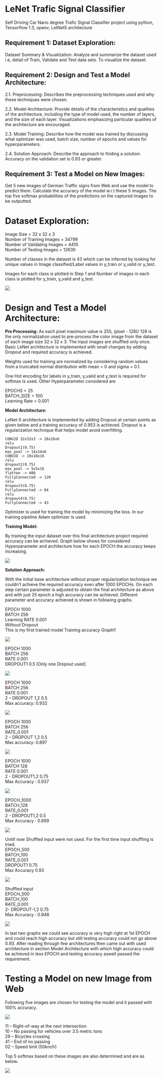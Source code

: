 # LeNet Trafic Signal Classifier

Self Driving Car Nano degree Trafic Signal Classifier project using python, Tensorflow 1.3, openv, LetNet5 architecture

## Requirement 1: Dataset Exploration:
Dataset Summary & Visualization: Analyze and summarize the dataset used i.e, detail of Train, Validate and Test data sets. To visualize the dataset.

## Requirement 2: Design and Test a Model Architecture:
  
  2.1. Preprocessing: Describes the preprocessing techniques used and why these techniques were chosen.
  
  2.2. Model Architecture: Provide details of the characteristics and qualities of the architecture, including the type of model used, the number of layers, and the size of each layer. Visualizations emphasizing particular qualities of the architecture are encouraged.
  
  2.3. Model Training: Describe how the model was trained by discussing what optimizer was used, batch size, number of epochs and values for hyperparameters.
  
  2.4. Solution Approach: Describe the approach to finding a solution. Accuracy on the validation set is 0.93 or greater.

## Requirement 3: Test a Model on New Images:

Get 5 new images of German Traffic signs from Web and use the model to predict them. Calculate the accuracy of the model w.r.t these 5 images. The top five softmax probabilities of the predictions on the captured images to be outputted.

# Dataset Exploration:

Image Size = 32 x 32 x 3   
Number of Training Images = 34799  
Number of Validating Images = 4410  
Number of Testing Images = 12630  

Number of classes in the dataset is 43 which can be inferred by looking for unique values in Image classified/Label values in y_train or y_valid or y_test.

Images for each class is plotted in Step 1 and Number of images in each class is plotted for y_train, y_valid and y_test.

![](/CarND-Traffic-Sign-Classifier-Project/readme_images/1.jpg)

# Design and Test a Model Architecture:

**Pre Processing:** As each pixel maximum value is 255, (pixel - 128)/ 128 is the only normalization used to pre-process the color image from the dataset of each image size 32 x 32 x 3. The input images are shuffled only once. Basic LeNet architecture is implemented with small changes by adding Dropout and required accuracy is achieved.

Weights used for training are normalized by considering random values from a truncated normal distribution with mean = 0 and sigma = 0.1.

One Hot encoding for labels in y_train, y_valid and y_test is required for softmax is used. Other Hyperparameter considered are

EPOCHS = 25  
BATCH_SIZE = 100  
Learning Rate = 0.001

**Model Architecture:**

LeNet-5 architecture is implemented by adding Dropout at certain points as given below and a training accuracy of 0.953 is achieved. Dropout is a regularization technique that helps model avoid overfitting.

`CONV2D 32x32x3 -> 28x28x6`  
`relu`  
`Dropout1(0.75)`  
`max_pool -> 14x14x6`  
`CONV2D -> 10x10x16`  
`relu`  
`dropout2(0.75)`  
`max_pool -> 5x5x16`  
`flatten -> 400`  
`FullyConnected -> 120`  
`relu`  
`dropout3(0.75)`  
`FullyConnected -> 84`  
`relu`  
`dropout4(0.75)`  
`FullyConnected -> 43`

Optimizer is used for training the model by minimizing the loss. In our training pipeline Adam optimizer is used.

**Training Model:**

By training the input dataset over this final architecture project required accuracy can be achieved. Graph below shows for considered Hyperparameter and architecture how for each EPOCH the accuracy keeps increasing.

![](/CarND-Traffic-Sign-Classifier-Project/readme_images/2.jpg)

**Solution Approach:**

With the initial base architecture without proper regularization technique we couldn’t achieve the required accuracy even after 1000 EPOCHs. On each step certain parameter is adjusted to obtain the final architecture as above and with just 25 epoch a high accuracy can be achieved. Different parameter and accuracy achieved is shown in following graphs.

  EPOCH 1000  
  BATCH 256  
  Learning RATE 0.001  
  Without Dropout  
  This is my first trained model Training accuracy Graph!!

![](/CarND-Traffic-Sign-Classifier-Project/readme_images/3.jpg)

  EPOCH 1000  
  BATCH 256  
  RATE 0.001  
  DROPOUT1 0.5 [Only one Dropout used]  

![](/CarND-Traffic-Sign-Classifier-Project/readme_images/4.jpg)

  EPOCH 1000  
  BATCH 256  
  RATE 0.001  
  2 – DROPOUT 1,2 0.5  
  Max accuracy: 0.932  

![](/CarND-Traffic-Sign-Classifier-Project/readme_images/5.jpg)

  EPOCH 1000  
  BATCH 256  
  RATE_0.001  
  2 – DROPOUT 1,2 0.5  
  Max accuracy: 0.897  

![](/CarND-Traffic-Sign-Classifier-Project/readme_images/6.jpg)

  EPOCH 1000  
  BATCH 128  
  RATE 0.001  
  2 - DROPOUT1,2 0.75  
  Max Accuracy : 0.937

![](/CarND-Traffic-Sign-Classifier-Project/readme_images/7.jpg)

  EPOCH_1000  
  BATCH_128  
  RATE_0.001  
  2 - DROPOUT1,2 0.5  
  Max Accuracy : 0.899  

![](/CarND-Traffic-Sign-Classifier-Project/readme_images/8.jpg)

  Untill now Shuffled input were not used. For the first time input shuffling is tried.  
  EPOCH_500  
  BATCH_100  
  RATE_0.001  
  DROPOUT1 0.75  
  Max Accuracy 0.93
  
![](/CarND-Traffic-Sign-Classifier-Project/readme_images/9.jpg)  
  
  Shuffled input  
  EPOCH_500  
  BATCH_100  
  RATE_0.001  
  2- DROPOUT-1,2 0.75  
  Max Accuracy : 0.948

![](/CarND-Traffic-Sign-Classifier-Project/readme_images/10.jpg)

In last two graphs we could see accuracy is very high right at 1st EPOCH and could reach high accuracy but still testing accuracy could not go above 0.93. After reading through few architectures then came out with used architecture in section Model Architecture with which high accuracy could be achieved in less EPOCH and testing accuracy aswell passed the requirement.

# Testing a Model on new Image from Web

Following five images are chosen for testing the model and it passed with 100% accuracy.

![](/CarND-Traffic-Sign-Classifier-Project/readme_images/11.jpg)

  11 – Right-of-way at the next intersection  
  10 – No passing for vehicles over 3.5 metric tons  
  29 – Bicycles crossing  
  41 – End of no passing  
  02 – Speed limit (50km/h)

Top 5 softmax based on these images are also determined and are as below.

![](/CarND-Traffic-Sign-Classifier-Project/readme_images/12.jpg)
